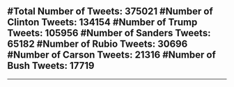 #Total Number of Tweets: 375021 
#Number of Clinton Tweets: 134154
#Number of Trump Tweets: 105956
#Number of Sanders Tweets: 65182
#Number of Rubio Tweets: 30696
#Number of Carson Tweets: 21316
#Number of Bush Tweets: 17719
---
---
